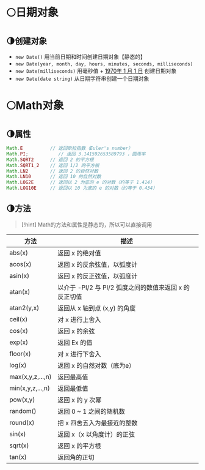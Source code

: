 # 🌕日期对象
## 🌗创建对象
- `new Date()`  用当前日期和时间创建日期对象【静态的】
- `new Date(year, month, day, hours, minutes, seconds, milliseconds)`
- `new Date(milliseconds)`  用毫秒值 + <u>1970年 1 月 1 日</u> 创建日期对象
- `new Date(date string)`  从日期字符串创建一个日期对象
# 🌕Math对象
## 🌗属性
```js
Math.E          // 返回欧拉指数（Euler's number）
Math.PI;           // 返回 3.141592653589793 ，圆周率
Math.SQRT2      // 返回 2 的平方根
Math.SQRT1_2    // 返回 1/2 的平方根
Math.LN2        // 返回 2 的自然对数
Math.LN10       // 返回 10 的自然对数
Math.LOG2E      // 返回以 2 为底的 e 的对数（约等于 1.414）
Math.LOG10E     // 返回以 10 为底的 e 的对数（约等于 0.434）
```


## 🌗方法
>[!hint] Math的方法和属性是静态的，所以可以直接调用

|方法|描述|
|---|---|
|abs(x)|返回 x 的绝对值|
|acos(x)|返回 x 的反余弦值，以弧度计|
|asin(x)|返回 x 的反正弦值，以弧度计|
|atan(x)|以介于 -PI/2 与 PI/2 弧度之间的数值来返回 x 的反正切值|
|atan2(y,x)|返回从 x 轴到点 (x,y) 的角度|
|ceil(x)|对 x 进行上舍入|
|cos(x)|返回 x 的余弦|
|exp(x)|返回 Ex 的值|
|floor(x)|对 x 进行下舍入|
|log(x)|返回 x 的自然对数（底为e）|
|max(x,y,z,...,n)|返回最高值|
|min(x,y,z,...,n)|返回最低值|
|pow(x,y)|返回 x 的 y 次幂|
|random()|返回 0 ~ 1 之间的随机数|
|round(x)|把 x 四舍五入为最接近的整数|
|sin(x)|返回 x（x 以角度计）的正弦|
|sqrt(x)|返回 x 的平方根|
|tan(x)|返回角的正切|










